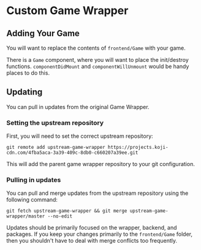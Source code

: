 # Custom Game Wrapper

## Adding Your Game

You will want to replace the contents of `frontend/Game` with your game.

There is a `Game` component, where you will want to place the init/destroy functions. `componentDidMount` and `componentWillUnmount` would be handy places to do this.

## Updating

You can pull in updates from the original Game Wrapper.

### Setting the upstream repository

First, you will need to set the correct upstream repository:

`git remote add upstream-game-wrapper https://projects.koji-cdn.com/4fba5aca-3a39-409c-8db0-c660207a39ee.git`

This will add the parent game wrapper repository to your git configuration.

### Pulling in updates

You can pull and merge updates from the upstream repository using the following command:

`git fetch upstream-game-wrapper && git merge upstream-game-wrapper/master --no-edit`

Updates should be primarily focused on the wrapper, backend, and packages. If you keep your changes primarily to the `frontend/Game` folder, then you shouldn't have to deal with merge conflicts too frequently.